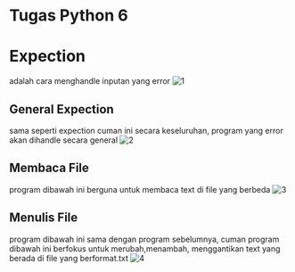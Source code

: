 # Tugas Python 6
# Expection
adalah cara menghandle inputan yang error
![1](https://user-images.githubusercontent.com/92990909/141124955-306a17f4-9e86-4879-b0c9-d5d36089b6af.png)

## General Expection
sama seperti expection cuman ini secara keseluruhan, program yang error akan dihandle secara general
![2](https://user-images.githubusercontent.com/92990909/141124961-2ddd89ea-cd8a-48ff-830f-b609122db31d.png)

## Membaca File
program dibawah ini berguna untuk membaca text di file yang berbeda
![3](https://user-images.githubusercontent.com/92990909/141124971-e4c04f21-bab2-44b4-b28c-985ccc8ab999.png)

## Menulis File
program dibawah ini sama dengan program sebelumnya, cuman program dibawah ini berfokus untuk merubah,menambah, menggantikan text yang berada di file yang berformat.txt
![4](https://user-images.githubusercontent.com/92990909/141124982-d2329b50-b8f9-464f-b529-c1cff5e50e8d.png)
